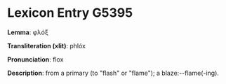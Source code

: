 # Lexicon Entry G5395

**Lemma**: φλόξ

**Transliteration (xlit)**: phlóx

**Pronunciation**: flox

**Description**:
from a primary  (to "flash" or "flame"); a blaze:--flame(-ing).
